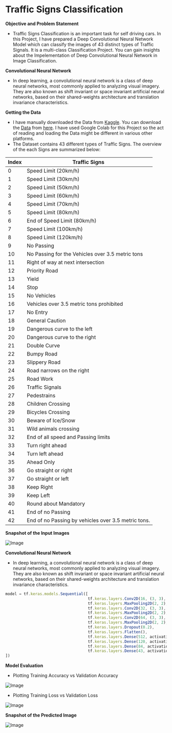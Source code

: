 # **Traffic Signs Classification**

**Objective and Problem Statement**
- Traffic Signs Classification is an important task for self driving cars. In this Project, I have prepared a Deep Convolutional Neural Network Model which can classify the images of 43 distinct types of Traffic Signals. It is a multi-class Classification Project. You can gain insights about the Impelementation of Deep Convolutional Neural Network in Image Classification.

**Convolutional Neural Network**
- In deep learning, a convolutional neural network is a class of deep neural networks, most commonly applied to analyzing visual imagery. They are also known as shift invariant or space invariant artificial neural networks, based on their shared-weights architecture and translation invariance characteristics.

**Getting the Data**
- I have manually downloaded the Data from [Kaggle](https://www.kaggle.com/). You can download the [Data](https://github.com/ThinamXx/TrafficSigns..Classification/blob/master/TrafficSign%20Data.rar) from [here](https://github.com/ThinamXx/TrafficSigns..Classification/blob/master/TrafficSign%20Data.rar). I have used Google Colab for this Project so the act of reading and loading the Data might be different in various other platforms.
- The Dataset contains 43 different types of Traffic Signs. The overview of the each Signs are summarized below:

**Index** | **Traffic Signs**
--------- | -----------------
0 | Speed Limit (20km/h)
1 | Speed Limit (30km/h)
2 | Speed Limit (50km/h)
3 | Speed Limit (60km/h)
4 | Speed Limit (70km/h)
5 | Speed Limit (80km/h)
6 | End of Speed Limit (80km/h)
7 | Speed Limit (100km/h)
8 | Speed Limit (120km/h)
9 | No Passing
10 | No Passing for the Vehicles over 3.5 metric tons
11 | Right of way at next intersection
12 | Priority Road
13 | Yield
14 | Stop
15 | No Vehicles
16 | Vehicles over 3.5 metric tons prohibited
17 | No Entry
18 | General Caution 
19 | Dangerous curve to the left
20 | Dangerous curve to the right
21 | Double Curve
22 | Bumpy Road
23 | Slippery Road
24 | Road narrows on the right
25 | Road Work
26 | Traffic Signals
27 | Pedestrains
28 | Children Crossing
29 | Bicycles Crossing
30 | Beware of Ice/Snow
31 | Wild animals crossing
32 | End of all speed and Passing limits
33 | Turn right ahead
34 | Turn left ahead
35 | Ahead Only
36 | Go straight or right
37 | Go straight or left
38 | Keep Right
39 | Keep Left
40 | Round about Mandatory
41 | End of no Passing
42 | End of no Passing by vehicles over 3.5 metric tons.

**Snapshot of the Input Images**

![Image](https://res.cloudinary.com/dge89aqpc/image/upload/v1599625942/Traffic_ztr4fa.png)

**Convolutional Neural Network**
- In deep learning, a convolutional neural network is a class of deep neural networks, most commonly applied to analyzing visual imagery. They are also known as shift invariant or space invariant artificial neural networks, based on their shared-weights architecture and translation invariance characteristics.

```javascript
model = tf.keras.models.Sequential([
                                    tf.keras.layers.Conv2D(16, (3, 3), activation="relu", input_shape=(32, 32, 1)),
                                    tf.keras.layers.MaxPooling2D(2, 2),
                                    tf.keras.layers.Conv2D(32, (3, 3), activation="relu"),
                                    tf.keras.layers.MaxPooling2D(2, 2),
                                    tf.keras.layers.Conv2D(64, (3, 3), activation="relu"),
                                    tf.keras.layers.MaxPooling2D(2, 2),
                                    tf.keras.layers.Dropout(0.2),
                                    tf.keras.layers.Flatten(),
                                    tf.keras.layers.Dense(512, activation="relu"),
                                    tf.keras.layers.Dense(120, activation="relu"),
                                    tf.keras.layers.Dense(84, activation="relu"),
                                    tf.keras.layers.Dense(43, activation="softmax")                                   
])
```

**Model Evaluation**

  - Plotting Training Accuracy vs Validation Accuracy
  
  ![Image](https://res.cloudinary.com/dge89aqpc/image/upload/v1599626424/Hey_heil1n.png)
  
  - Plotting Training Loss vs Validation Loss
  
  ![Image](https://res.cloudinary.com/dge89aqpc/image/upload/v1599626504/Hey2_etpkcf.png)

**Snapshot of the Predicted Image**

![Image](https://res.cloudinary.com/dge89aqpc/image/upload/v1599626599/Predict_nn167z.png)
